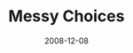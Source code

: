 ---
layout: music 
title: "Messy Choices"
series: "We Wish You A Messy Christmas"
date: 2008-12-08 
description: "Brian Tome discusses how Jesus' arrival causes a beautiful  mess in our lives."
audio: "http://s3.amazonaws.com/crossroadsaudiomessages/messyxmas2.mp3"
audio-duration: "29:29"
src: "http://www.crossroads.net/players/media/series/MessyXmas_190x110.gif"
---